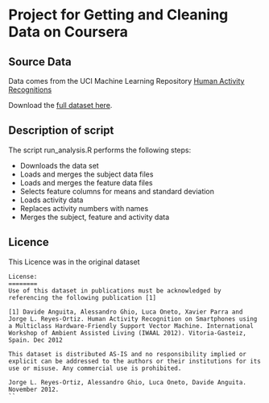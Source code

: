 # Project for Getting and Cleaning Data on Coursera

## Source Data
Data comes from the UCI Machine Learning Repository [Human Activity Recognitions](http://archive.ics.uci.edu/ml/datasets/Human+Activity+Recognition+Using+Smartphones)

Download the [full dataset here](https://d396qusza40orc.cloudfront.net/getdata%2Fprojectfiles%2FUCI%20HAR%20Dataset.zip).


## Description of script
The script run_analysis.R performs the following steps:
- Downloads the data set
- Loads and merges the subject data files 
- Loads and merges the feature data files
- Selects feature columns for means and standard deviation
- Loads activity data
- Replaces activity numbers with names
- Merges the subject, feature and activity data


## Licence 
This Licence was in the original dataset

```
License:
========
Use of this dataset in publications must be acknowledged by referencing the following publication [1] 

[1] Davide Anguita, Alessandro Ghio, Luca Oneto, Xavier Parra and Jorge L. Reyes-Ortiz. Human Activity Recognition on Smartphones using a Multiclass Hardware-Friendly Support Vector Machine. International Workshop of Ambient Assisted Living (IWAAL 2012). Vitoria-Gasteiz, Spain. Dec 2012

This dataset is distributed AS-IS and no responsibility implied or explicit can be addressed to the authors or their institutions for its use or misuse. Any commercial use is prohibited.

Jorge L. Reyes-Ortiz, Alessandro Ghio, Luca Oneto, Davide Anguita. November 2012.
``